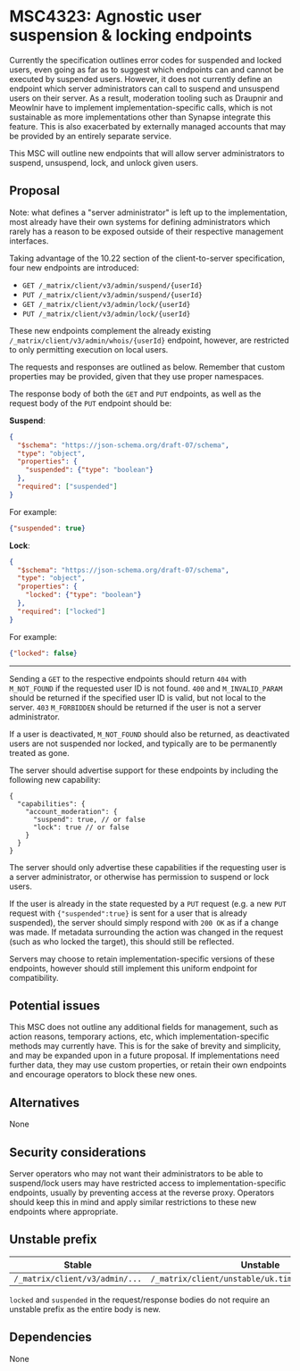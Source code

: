 # MSC4323: Agnostic user suspension & locking endpoints

Currently the specification outlines error codes for suspended and locked users,
even going as far as to suggest which endpoints can and cannot be executed by suspended users.
However, it does not currently define an endpoint which server administrators can call to suspend
and unsuspend users on their server.
As a result, moderation tooling such as Draupnir and Meowlnir have to implement
implementation-specific calls, which is not sustainable as more implementations other than Synapse
integrate this feature. This is also exacerbated by externally managed accounts that may be
provided by an entirely separate service.

This MSC will outline new endpoints that will allow server administrators to
suspend, unsuspend, lock, and unlock given users.

## Proposal

Note: what defines a "server administrator" is left up to the implementation,
most already have their own systems for defining administrators which rarely has a reason to be
exposed outside of their respective management interfaces.

Taking advantage of the 10.22 section of the client-to-server specification,
four new endpoints are introduced:

- `GET /_matrix/client/v3/admin/suspend/{userId}`
- `PUT /_matrix/client/v3/admin/suspend/{userId}`
- `GET /_matrix/client/v3/admin/lock/{userId}`
- `PUT /_matrix/client/v3/admin/lock/{userId}`

These new endpoints complement the already existing
`/_matrix/client/v3/admin/whois/{userId}` endpoint, however, are restricted to only permitting
execution on local users.

The requests and responses are outlined as below. Remember that custom properties may be
provided, given that they use proper namespaces.

The response body of both the `GET` and `PUT` endpoints, as well as the request body of the
`PUT` endpoint should be:

**Suspend**:

```json
{
  "$schema": "https://json-schema.org/draft-07/schema",
  "type": "object",
  "properties": {
    "suspended": {"type": "boolean"}
  },
  "required": ["suspended"]
}
```

For example:

```json
{"suspended": true}
```

**Lock**:

```json
{
  "$schema": "https://json-schema.org/draft-07/schema",
  "type": "object",
  "properties": {
    "locked": {"type": "boolean"}
  },
  "required": ["locked"]
}
```

For example:

```json
{"locked": false}
```

---

Sending a `GET` to the respective endpoints should return `404` with `M_NOT_FOUND` if the
requested user ID is not found. `400` and `M_INVALID_PARAM` should be returned if the specified
user ID is valid, but not local to the server. `403` `M_FORBIDDEN` should be returned if
the user is not a server administrator.

If a user is deactivated, `M_NOT_FOUND` should also be returned, as deactivated users are not
suspended nor locked, and typically are to be permanently treated as gone.

The server should advertise support for these endpoints by including the following new capability:

```json5
{
  "capabilities": {
    "account_moderation": {
      "suspend": true, // or false
      "lock": true // or false
    }
  }
}
```

The server should only advertise these capabilities if the requesting user is a
server administrator, or otherwise has permission to suspend or lock users.

If the user is already in the state requested by a `PUT` request (e.g. a new
`PUT` request with `{"suspended":true}` is sent for a user that is already suspended),
the server should simply respond with `200 OK` as if a change was made. If metadata surrounding
the action was changed in the request (such as who locked the target), this should still be
reflected.

Servers may choose to retain implementation-specific versions of these endpoints, however should
still implement this uniform endpoint for compatibility.

## Potential issues

This MSC does not outline any additional fields for management, such as action reasons,
temporary actions, etc, which implementation-specific methods may currently have.
This is for the sake of brevity and simplicity, and may be expanded upon
in a future proposal. If implementations need further data, they may use custom properties,
or retain their own endpoints and encourage operators to block these new ones.

## Alternatives

None

## Security considerations

Server operators who may not want their administrators to be able to suspend/lock users may have
restricted access to implementation-specific endpoints, usually by preventing access at the reverse
proxy. Operators should keep this in mind and apply similar restrictions to these new endpoints
where appropriate.

## Unstable prefix

| Stable | Unstable |
| ------ | -------- |
| `/_matrix/client/v3/admin/...` | `/_matrix/client/unstable/uk.timedout.msc4323/...` |

`locked` and `suspended` in the request/response bodies do not require an unstable prefix
as the entire body is new.

## Dependencies

None
